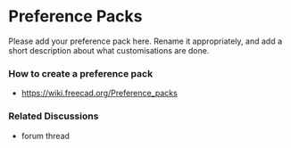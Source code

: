 # Preference Packs

Please add your preference pack here.
Rename it appropriately, and add a short description about what customisations are done.

### How to create a preference pack

* https://wiki.freecad.org/Preference_packs

### Related Discussions

* forum thread